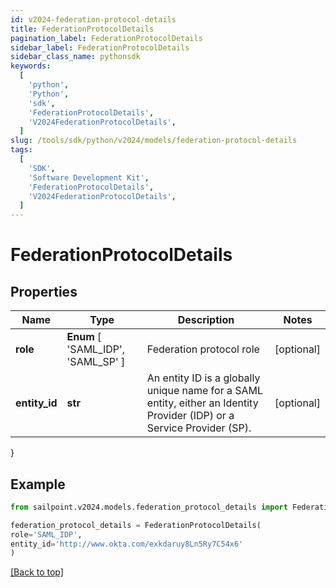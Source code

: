 ```yaml
---
id: v2024-federation-protocol-details
title: FederationProtocolDetails
pagination_label: FederationProtocolDetails
sidebar_label: FederationProtocolDetails
sidebar_class_name: pythonsdk
keywords:
  [
    'python',
    'Python',
    'sdk',
    'FederationProtocolDetails',
    'V2024FederationProtocolDetails',
  ]
slug: /tools/sdk/python/v2024/models/federation-protocol-details
tags:
  [
    'SDK',
    'Software Development Kit',
    'FederationProtocolDetails',
    'V2024FederationProtocolDetails',
  ]
---
```


# FederationProtocolDetails

## Properties

| Name | Type | Description | Notes |
| --- | --- | --- | --- |
| **role** | **Enum** [ 'SAML_IDP', 'SAML_SP' ] | Federation protocol role | [optional] |
| **entity_id** | **str** | An entity ID is a globally unique name for a SAML entity, either an Identity Provider (IDP) or a Service Provider (SP). | [optional] |

}

## Example

```python
from sailpoint.v2024.models.federation_protocol_details import FederationProtocolDetails

federation_protocol_details = FederationProtocolDetails(
role='SAML_IDP',
entity_id='http://www.okta.com/exkdaruy8Ln5Ry7C54x6'
)

```

[[Back to top]](#)
